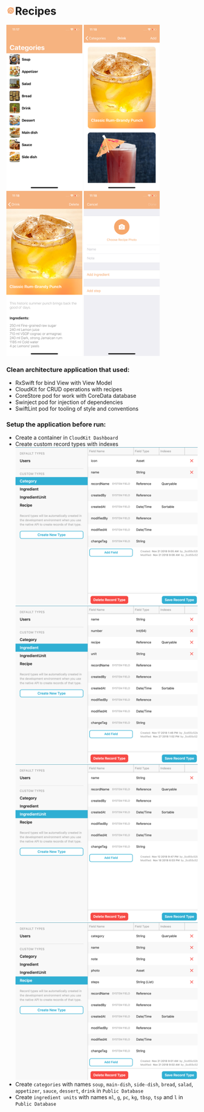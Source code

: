 <h1><img src="https://github.com/radyslavkrechet/PDPRecipes/blob/master/Recipes/Resources/Assets/Assets.xcassets/AppIcon.appiconset/180.png" width="23" height="23">Recipes</h1>

<p float="left">
  <img src="/Screenshots/1.png" width="200px" />
  <img src="/Screenshots/2.png" width="200px" />
  <img src="/Screenshots/3.png" width="200px" />
  <img src="/Screenshots/4.png" width="200px" />
</p>

### Clean architecture application that used: ###

* RxSwift for bind View with View Model
* CloudKit for CRUD operations with recipes
* CoreStore pod for work with CoreData database
* Swinject pod for injection of dependencies
* SwiftLint pod for tooling of style and conventions

### Setup the application before run: ###

* Create a container in ```CloudKit Dashboard```
* Create custom record types with indexes
![Category](/Resources/1.png)
![Ingredient](/Resources/2.png)
![IngredientUnit](/Resources/3.png)
![Recipe](/Resources/4.png)
* Create ```categories``` with names ```soup```, ```main-dish```, ```side-dish```, ```bread```, ```salad```, ```appetizer```, ```sauce```, ```dessert```, ```drink``` in ```Public Database```
* Create ```ingredient units``` with names ```ml```, ```g```, ```pc```, ```kg```, ```tbsp```, ```tsp``` and ```l``` in ```Public Database``` 
